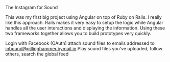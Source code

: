 The Instagram for Sound

This was my first big project using Angular on top of Ruby on Rails. I really like this approach. Rails makes it very easy to setup the logic while Angular handles all the user interactions and displaying the information. Using these two frameworks together allows you to build prototypes very quickly.

Login with Facebook (OAuth)
attach sound files to emails addressed to inbound@gillinghammer.bymail.in
Play sound files you've uploaded, follow others, search the global feed
